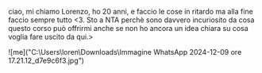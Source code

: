 
ciao, mi chiamo Lorenzo, ho 20 anni, e faccio le cose in ritardo ma alla fine faccio sempre tutto <3. Sto a NTA perchè sono davvero incuriosito da cosa questo corso può offrirmi anche se non ho ancora un idea chiara 
su cosa voglia fare uscito da qui.>

![me]("C:\Users\loren\Downloads\Immagine WhatsApp 2024-12-09 ore 17.21.12_d7e9c6f3.jpg")
